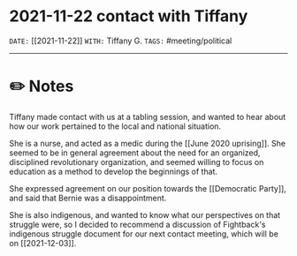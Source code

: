# 2021-11-22 contact with Tiffany
`DATE:` [[2021-11-22]]
`WITH:` Tiffany G. 
`TAGS:` #meeting/political 

---
# ✏️ Notes
Tiffany made contact with us at a tabling session, and wanted to hear about how our work pertained to the local and national situation. 

She is a nurse, and acted as a medic during the [[June 2020 uprising]]. She seemed to be in general agreement about the need for an organized, disciplined revolutionary organization, and seemed willing to focus on education as a method to develop the beginnings of that. 

She expressed agreement on our position towards the [[Democratic Party]], and said that Bernie was a disappointment. 

She is also indigenous, and wanted to know what our perspectives on that struggle were, so I decided to recommend a discussion of Fightback's indigenous struggle document for our next contact meeting, which will be on [[2021-12-03]]. 